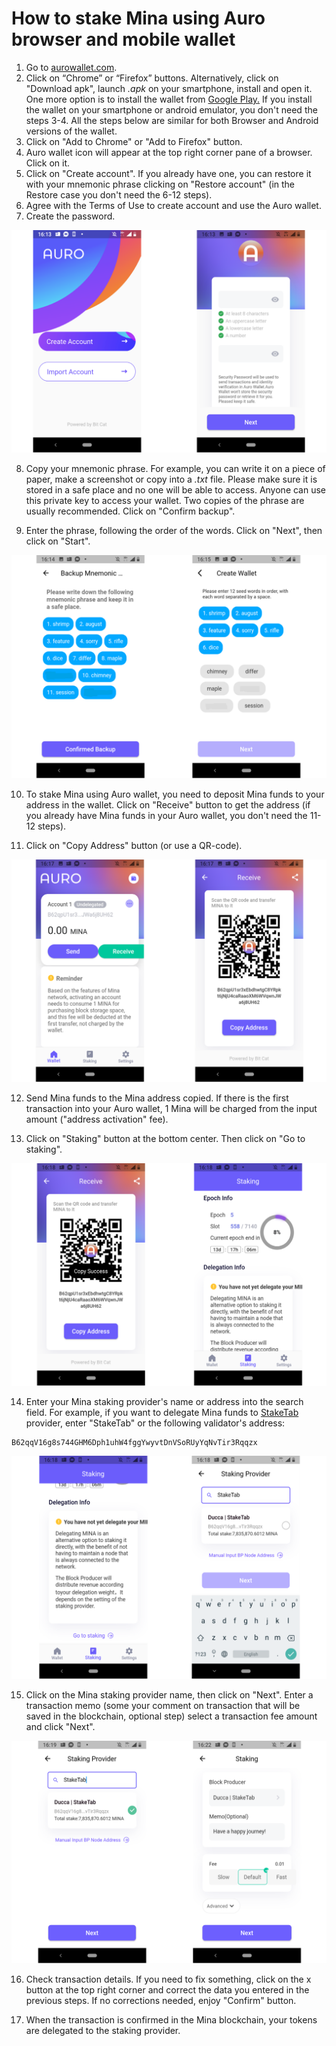 # How to stake Mina using Auro browser and mobile wallet

1. Go to [aurowallet.com](http://aurowallet.com/).
2. Click on “Chrome” or “Firefox” buttons. Alternatively, click on "Download apk", launch _.apk_ on your smartphone, install and open it. One more option is to install the wallet from [Google Play](https://play.google.com/store/apps/details?id=com.aurowallet.www.aurowallet%5D)[.](https://play.google.com/store/apps/details?id=com.aurowallet.www.aurowallet%5D.) If you install the wallet on your smartphone or android emulator, you don't need the steps 3-4. All the steps below are similar for both Browser and Android versions of the wallet.
3. Click on "Add to Chrome" or "Add to Firefox" button.
4. Auro wallet icon will appear at the top right corner pane of a browser. Click on it.
5. Click on "Create account". If you already have one, you can restore it with your mnemonic phrase clicking on "Restore account" \(in the Restore case you don't need the 6-12 steps\).
6. Agree with the Terms of Use to create account and use the Auro wallet.
7. Create the password.

![](../../../.gitbook/assets/auro-1.png)

8. Copy your mnemonic phrase. For example, you can write it on a piece of paper, make a screenshot or copy into a _.txt_ file. Please make sure it is stored in a safe place and no one will be able to access. Anyone can use this private key to access your wallet. Two copies of the phrase are usually recommended. Click on "Confirm backup".

9. Enter the phrase, following the order of the words. Click on "Next", then click on "Start".

![](../../../.gitbook/assets/auro-2.png)

10. To stake Mina using Auro wallet, you need to deposit Mina funds to your address in the wallet. Click on "Receive" button to get the address \(if you already have Mina funds in your Auro wallet, you don't need the 11-12 steps\).

11. Click on "Copy Address" button \(or use a QR-code\).

![](../../../.gitbook/assets/auro-3.png)



12. Send Mina funds to the Mina address copied. If there is the first transaction into your Auro wallet, 1 Mina will be charged from the input amount \("address activation" fee\).

13. Click on "Staking" button at the bottom center. Then click on "Go to staking".

![](../../../.gitbook/assets/auro-4.png)

14. Enter your Mina staking provider's name or address into the search field. For example, if you want to delegate Mina funds to [StakeTab](https://staketab.com/) provider, enter "StakeTab" or the following validator's address:

```text
B62qqV16g8s744GHM6Dph1uhW4fggYwyvtDnVSoRUyYqNvTir3Rqqzx
```

![](../../../.gitbook/assets/auro-5.png)

15. Click on the Mina staking provider name, then click on "Next". Enter a transaction memo \(some your comment on transaction that will be saved in the blockchain, optional step\) select a transaction fee amount and click "Next".

![](../../../.gitbook/assets/auro-6.png)

16. Check transaction details. If you need to fix something, click on the x button at the top right corner and correct the data you entered in the previous steps. If no corrections needed, enjoy "Confirm" button.

17. When the transaction is confirmed in the Mina blockchain, your tokens are delegated to the staking provider.

